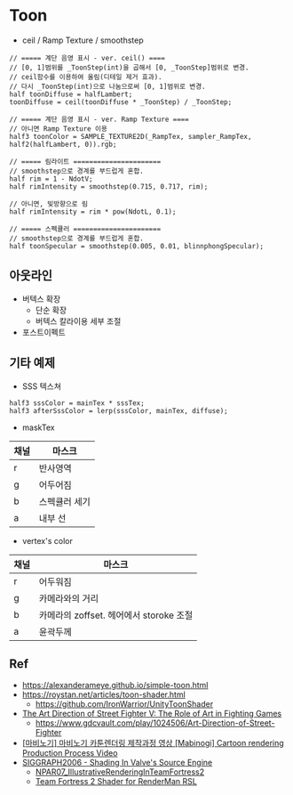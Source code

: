 # Toon

- ceil / Ramp Texture / smoothstep

``` hlsl
// ===== 계단 음영 표시 - ver. ceil() ====
// [0, 1]범위를 _ToonStep(int)을 곱해서 [0, _ToonStep]범위로 변경.
// ceil함수를 이용하여 올림(디테일 제거 효과).
// 다시 _ToonStep(int)으로 나눔으로써 [0, 1]범위로 변경.
half toonDiffuse = halfLambert;
toonDiffuse = ceil(toonDiffuse * _ToonStep) / _ToonStep;

// ===== 계단 음영 표시 - ver. Ramp Texture ====
// 아니면 Ramp Texture 이용
half3 toonColor = SAMPLE_TEXTURE2D(_RampTex, sampler_RampTex, half2(halfLambert, 0)).rgb;

// ===== 림라이트 ======================
// smoothstep으로 경계를 부드럽게 혼합.
half rim = 1 - NdotV;
half rimIntensity = smoothstep(0.715, 0.717, rim);

// 아니면, 빛방향으로 림
half rimIntensity = rim * pow(NdotL, 0.1);

// ===== 스펙큘러 ======================
// smoothstep으로 경계를 부드럽게 혼합.
half toonSpecular = smoothstep(0.005, 0.01, blinnphongSpecular);
```

## 아웃라인

- 버텍스 확장
  - 단순 확장
  - 버텍스 칼라이용 세부 조절
- 포스트이펙트

## 기타 예제

- SSS 텍스쳐

``` hlsl
half3 sssColor = mainTex * sssTex;
half3 afterSssColor = lerp(sssColor, mainTex, diffuse);
```

- maskTex

| 채널 | 마스크        |
| ---- | ------------- |
| r    | 반사영역      |
| g    | 어두어짐      |
| b    | 스펙큘러 세기 |
| a    | 내부 선       |

- vertex's color

| 채널 | 마스크                                  |
| ---- | --------------------------------------- |
| r    | 어두워짐                                |
| g    | 카메라와의 거리                         |
| b    | 카메라의 zoffset. 헤어에서 storoke 조절 |
| a    | 윤곽두께                                |

## Ref

- <https://alexanderameye.github.io/simple-toon.html>
- <https://roystan.net/articles/toon-shader.html>
  - <https://github.com/IronWarrior/UnityToonShader>
- [The Art Direction of Street Fighter V: The Role of Art in Fighting Games](https://www.youtube.com/watch?v=EDlbJdmo7KE)
  - <https://www.gdcvault.com/play/1024506/Art-Direction-of-Street-Fighter>
- [[마비노기] 마비노기 카툰렌더링 제작과정 영상 [Mabinogi] Cartoon rendering Production Process Video](https://www.youtube.com/watch?v=lYV_-x2aFX0)
- [SIGGRAPH2006 - Shading In Valve's Source Engine](https://steamcdn-a.akamaihd.net/apps/valve/2006/SIGGRAPH06_Course_ShadingInValvesSourceEngine.pdf)
  - [NPAR07_IllustrativeRenderingInTeamFortress2](https://steamcdn-a.akamaihd.net/apps/valve/2007/NPAR07_IllustrativeRenderingInTeamFortress2.pdf)
  - [Team Fortress 2 Shader for RenderMan RSL](https://vimeo.com/25953235)
